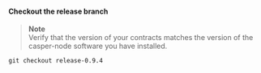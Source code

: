 #### Checkout the release branch

> **Note**  
> Verify that the version of your contracts matches the version of the casper-node software you have
> installed.

```
git checkout release-0.9.4
```
